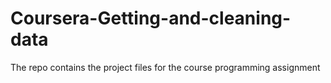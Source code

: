 # Coursera-Getting-and-cleaning-data
The repo contains the project files for the course programming assignment
